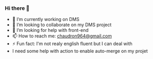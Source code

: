 ### Hi there 👋

- 🔭 I’m currently working on DMS
- 👯 I’m looking to collaborate on my DMS project
- 🤔 I’m looking for help with front-end
- 📫 How to reach me: chaudron964@gmail.com
- ⚡ Fun fact: I'm not realy english fluent but I can deal with
- I need some help with action to enable auto-merge on my projet 
